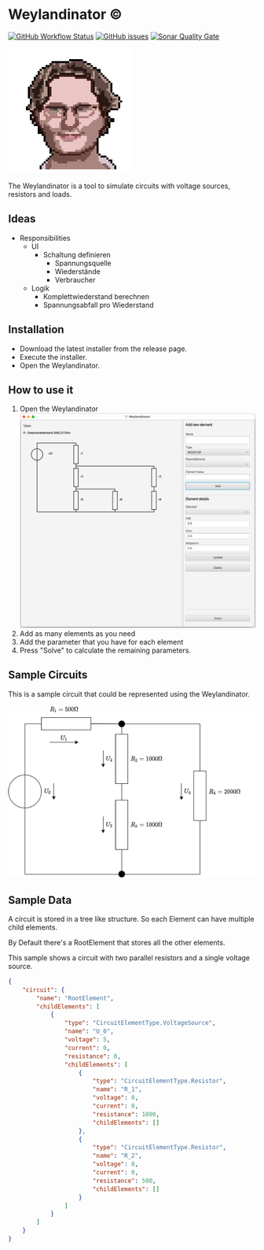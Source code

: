 # Weylandinator ©

[![GitHub Workflow Status](https://img.shields.io/github/workflow/status/MrF3lix/weylandinator/CI?label=CI&logo=GitHUb)](https://github.com/MrF3lix/weylandinator/actions?query=workflow%3ACI)
[![GitHub issues](https://img.shields.io/github/issues/MrF3lix/weylandinator)](https://github.com/MrF3lix/weylandinator/issues)
[![Sonar Quality Gate](https://img.shields.io/sonar/quality_gate/MrF3lix_weylandinator?logo=SonarCloud&server=https%3A%2F%2Fsonarcloud.io)](https://sonarcloud.io/dashboard?id=MrF3lix_weylandinator)

![Weylandinator](./img/weylandinator-logo.png)

The Weylandinator is a tool to simulate circuits with voltage sources, resistors and loads.

## Ideas

- Responsibilities
  - UI
    - Schaltung definieren
      - Spannungsquelle
      - Wiederstände
      - Verbraucher
  - Logik
    - Komplettwiederstand berechnen
    - Spannungsabfall pro Wiederstand

## Installation

- Download the latest installer from the release page.
- Execute the installer.
- Open the Weylandinator.

## How to use it

1. Open the Weylandinator
![Weylandinator](./img/weylandinator-screenshot-v1.0.0.png)
1. Add as many elements as you need
1. Add the parameter that you have for each element
1. Press "Solve" to calculate the remaining parameters.

## Sample Circuits

This is a sample circuit that could be represented using the Weylandinator.

![Sample Circuits](./img/beispiel.png)

## Sample Data

A circuit is stored in a tree like structure. So each Element can have multiple child elements.

By Default there's a RootElement that stores all the other elements.

This sample shows a circuit with two parallel resistors and a single voltage source.

```JSON
{
    "circuit": {
        "name": "RootElement",
        "childElements": [
            {
                "type": "CircuitElementType.VoltageSource",
                "name": "U_0",
                "voltage": 5,
                "current": 0,
                "resistance": 0,
                "childElements": [
                    {
                        "type": "CircuitElementType.Resistor",
                        "name": "R_1",
                        "voltage": 0,
                        "current": 0,
                        "resistance": 1000,
                        "childElements": []
                    },
                    {
                        "type": "CircuitElementType.Resistor",
                        "name": "R_2",
                        "voltage": 0,
                        "current": 0,
                        "resistance": 500,
                        "childElements": []
                    }
                ]
            }
        ]
    }
}
```
